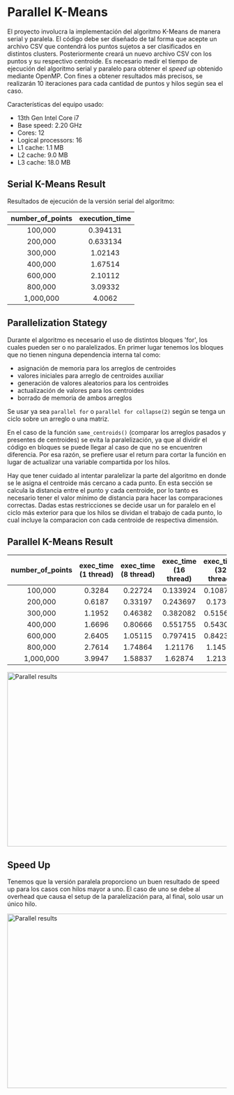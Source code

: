# Parallel K-Means

El proyecto involucra la implementación del algoritmo K-Means de manera serial y paralela. El código debe ser diseñado de tal forma que acepte un archivo CSV que contendrá los puntos sujetos a ser clasificados en distintos clusters. Posteriormente creará un nuevo archivo CSV con los puntos y su respectivo centroide. Es necesario medir el tiempo de ejecución del algoritmo serial y paralelo para obtener el *speed up* obtenido mediante OpenMP. Con fines a obtener resultados más precisos, se realizarán 10 iteraciones para cada cantidad de puntos y hilos según sea el caso.

Características del equipo usado:
* 13th Gen Intel Core i7
* Base speed: 2.20 GHz
* Cores: 12
* Logical processors: 16
* L1 cache: 1.1 MB
* L2 cache: 9.0 MB
* L3 cache: 18.0 MB

## Serial K-Means Result

Resultados de ejecución de la versión serial del algoritmo:

|   **number_of_points**   | **execution_time** |
|:------------------------:|:------------------:|
|          100,000         |      0.394131      |
|          200,000         |      0.633134      |
|          300,000         |      1.02143       |
|          400,000         |      1.67514       |
|          600,000         |      2.10112       |
|          800,000         |      3.09332       |
|         1,000,000        |      4.0062        |

## Parallelization Stategy

Durante el algoritmo es necesario el uso de distintos bloques 'for', los cuales pueden ser o no paralelizados. En primer lugar tenemos los bloques que no tienen ninguna dependencia interna tal como:
* asignación de memoria para los arreglos de centroides
* valores iniciales para arreglo de centroides auxiliar
* generación de valores aleatorios para los centroides
* actualización de valores para los centroides
* borrado de memoria de ambos arreglos

Se usar ya sea `parallel for` o `parallel for collapse(2)` según se tenga un ciclo sobre un arreglo o una matriz.

En el caso de la función `same_centroids()` (comparar los arreglos pasados y presentes de centroides) se evita la paralelización, ya que al dividir el código en bloques se puede llegar al caso de que no se encuentren diferencia. Por esa razón, se prefiere usar el return para cortar la función en lugar de actualizar una variable compartida por los hilos.

Hay que tener cuidado al intentar paralelizar la parte del algoritmo en donde se le asigna el centroide más cercano a cada punto. En esta sección se calcula la distancia entre el punto y cada centroide, por lo tanto es necesario tener el valor mínimo de distancia para hacer las comparaciones correctas. Dadas estas restricciones se decide usar un for paralelo en el ciclo más exterior para que los hilos se dividan el trabajo de cada punto, lo cual incluye la comparacion con cada centroide de respectiva dimensión.

## Parallel K-Means Result

|   **number_of_points**   |    **exec_time (1 thread)**   |    **exec_time (8 thread)**   |    **exec_time (16 thread)**   |    **exec_time (32 thread)**   |
|:------------------------:|:-----------------------------:|:-----------------------------:|:------------------------------:|:------------------------------:|
|          100,000         |             0.3284            |            0.22724            |            0.133924            |            0.108792            |
|          200,000         |             0.6187            |            0.33197            |            0.243697            |             0.17367            |
|          300,000         |             1.1952            |            0.46382            |            0.382082            |            0.515608            |
|          400,000         |             1.6696            |            0.80666            |            0.551755            |            0.543077            |
|          600,000         |             2.6405            |            1.05115            |            0.797415            |            0.842342            |
|          800,000         |             2.7614            |            1.74864            |             1.21176            |             1.14588            |
|         1,000,000        |             3.9947            |            1.58837            |             1.62874            |             1.21397            |

<img src=https://github.com/ManoHF/parallelComputingProjects/assets/70402438/6aa83638-a58f-4040-8b95-6ff12cdc12ea alt="Parallel results" width="600" height="400">


## Speed Up

Tenemos que la versión paralela proporciono un buen resultado de speed up para los casos con hilos mayor a uno. El caso de uno se debe al overhead que causa el setup de la paralelización para, al final, solo usar un único hilo.

<img src=https://github.com/ManoHF/parallelComputingProjects/assets/70402438/8b834def-faf6-48fc-9c11-343aff610491 alt="Parallel results" width="600" height="400">


